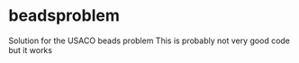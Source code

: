 # beadsproblem
Solution for the USACO beads problem
This is probably not very good code but it works
